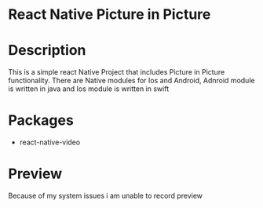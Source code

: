 # React Native Picture in Picture

# Description

This is a simple react Native Project that includes Picture in Picture functionality.
There are Native modules for Ios and Android, Adnroid module is written in java and Ios module is written in swift

# Packages

- react-native-video

# Preview

Because of my system issues i am unable to record preview

